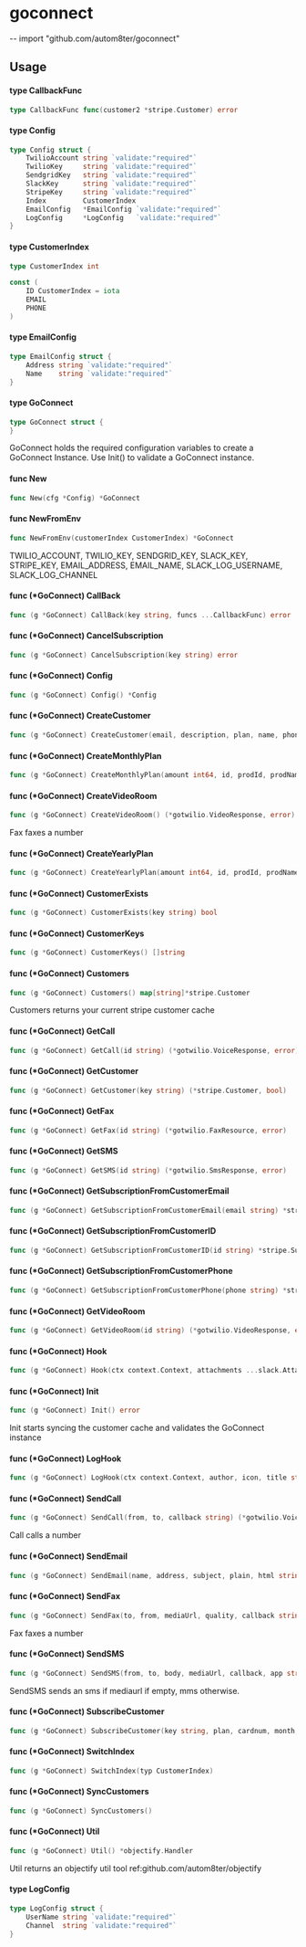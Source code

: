 # goconnect
--
    import "github.com/autom8ter/goconnect"


## Usage

#### type CallbackFunc

```go
type CallbackFunc func(customer2 *stripe.Customer) error
```


#### type Config

```go
type Config struct {
	TwilioAccount string `validate:"required"`
	TwilioKey     string `validate:"required"`
	SendgridKey   string `validate:"required"`
	SlackKey      string `validate:"required"`
	StripeKey     string `validate:"required"`
	Index         CustomerIndex
	EmailConfig   *EmailConfig `validate:"required"`
	LogConfig     *LogConfig   `validate:"required"`
}
```


#### type CustomerIndex

```go
type CustomerIndex int
```


```go
const (
	ID CustomerIndex = iota
	EMAIL
	PHONE
)
```

#### type EmailConfig

```go
type EmailConfig struct {
	Address string `validate:"required"`
	Name    string `validate:"required"`
}
```


#### type GoConnect

```go
type GoConnect struct {
}
```

GoConnect holds the required configuration variables to create a GoConnect
Instance. Use Init() to validate a GoConnect instance.

#### func  New

```go
func New(cfg *Config) *GoConnect
```

#### func  NewFromEnv

```go
func NewFromEnv(customerIndex CustomerIndex) *GoConnect
```
TWILIO_ACCOUNT, TWILIO_KEY, SENDGRID_KEY, SLACK_KEY, STRIPE_KEY, EMAIL_ADDRESS,
EMAIL_NAME, SLACK_LOG_USERNAME, SLACK_LOG_CHANNEL

#### func (*GoConnect) CallBack

```go
func (g *GoConnect) CallBack(key string, funcs ...CallbackFunc) error
```

#### func (*GoConnect) CancelSubscription

```go
func (g *GoConnect) CancelSubscription(key string) error
```

#### func (*GoConnect) Config

```go
func (g *GoConnect) Config() *Config
```

#### func (*GoConnect) CreateCustomer

```go
func (g *GoConnect) CreateCustomer(email, description, plan, name, phone string) (*stripe.Customer, error)
```

#### func (*GoConnect) CreateMonthlyPlan

```go
func (g *GoConnect) CreateMonthlyPlan(amount int64, id, prodId, prodName, nickname string) (*stripe.Plan, error)
```

#### func (*GoConnect) CreateVideoRoom

```go
func (g *GoConnect) CreateVideoRoom() (*gotwilio.VideoResponse, error)
```
Fax faxes a number

#### func (*GoConnect) CreateYearlyPlan

```go
func (g *GoConnect) CreateYearlyPlan(amount int64, id, prodId, prodName, nickname string) (*stripe.Plan, error)
```

#### func (*GoConnect) CustomerExists

```go
func (g *GoConnect) CustomerExists(key string) bool
```

#### func (*GoConnect) CustomerKeys

```go
func (g *GoConnect) CustomerKeys() []string
```

#### func (*GoConnect) Customers

```go
func (g *GoConnect) Customers() map[string]*stripe.Customer
```
Customers returns your current stripe customer cache

#### func (*GoConnect) GetCall

```go
func (g *GoConnect) GetCall(id string) (*gotwilio.VoiceResponse, error)
```

#### func (*GoConnect) GetCustomer

```go
func (g *GoConnect) GetCustomer(key string) (*stripe.Customer, bool)
```

#### func (*GoConnect) GetFax

```go
func (g *GoConnect) GetFax(id string) (*gotwilio.FaxResource, error)
```

#### func (*GoConnect) GetSMS

```go
func (g *GoConnect) GetSMS(id string) (*gotwilio.SmsResponse, error)
```

#### func (*GoConnect) GetSubscriptionFromCustomerEmail

```go
func (g *GoConnect) GetSubscriptionFromCustomerEmail(email string) *stripe.Subscription
```

#### func (*GoConnect) GetSubscriptionFromCustomerID

```go
func (g *GoConnect) GetSubscriptionFromCustomerID(id string) *stripe.Subscription
```

#### func (*GoConnect) GetSubscriptionFromCustomerPhone

```go
func (g *GoConnect) GetSubscriptionFromCustomerPhone(phone string) *stripe.Subscription
```

#### func (*GoConnect) GetVideoRoom

```go
func (g *GoConnect) GetVideoRoom(id string) (*gotwilio.VideoResponse, error)
```

#### func (*GoConnect) Hook

```go
func (g *GoConnect) Hook(ctx context.Context, attachments ...slack.Attachment) error
```

#### func (*GoConnect) Init

```go
func (g *GoConnect) Init() error
```
Init starts syncing the customer cache and validates the GoConnect instance

#### func (*GoConnect) LogHook

```go
func (g *GoConnect) LogHook(ctx context.Context, author, icon, title string) error
```

#### func (*GoConnect) SendCall

```go
func (g *GoConnect) SendCall(from, to, callback string) (*gotwilio.VoiceResponse, error)
```
Call calls a number

#### func (*GoConnect) SendEmail

```go
func (g *GoConnect) SendEmail(name, address, subject, plain, html string) error
```

#### func (*GoConnect) SendFax

```go
func (g *GoConnect) SendFax(to, from, mediaUrl, quality, callback string, storeMedia bool) (*gotwilio.FaxResource, error)
```
Fax faxes a number

#### func (*GoConnect) SendSMS

```go
func (g *GoConnect) SendSMS(from, to, body, mediaUrl, callback, app string) (*gotwilio.SmsResponse, error)
```
SendSMS sends an sms if mediaurl if empty, mms otherwise.

#### func (*GoConnect) SubscribeCustomer

```go
func (g *GoConnect) SubscribeCustomer(key string, plan, cardnum, month, year, cvc string) (*stripe.Subscription, error)
```

#### func (*GoConnect) SwitchIndex

```go
func (g *GoConnect) SwitchIndex(typ CustomerIndex)
```

#### func (*GoConnect) SyncCustomers

```go
func (g *GoConnect) SyncCustomers()
```

#### func (*GoConnect) Util

```go
func (g *GoConnect) Util() *objectify.Handler
```
Util returns an objectify util tool ref:github.com/autom8ter/objectify

#### type LogConfig

```go
type LogConfig struct {
	UserName string `validate:"required"`
	Channel  string `validate:"required"`
}
```

